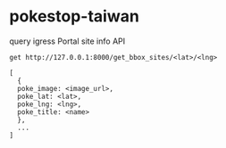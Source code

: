 # pokestop-taiwan
query igress Portal site info API

```
get http://127.0.0.1:8000/get_bbox_sites/<lat>/<lng>

[
  {
  poke_image: <image_url>,
  poke_lat: <lat>,
  poke_lng: <lng>,
  poke_title: <name>
  },
  ...
]
```

